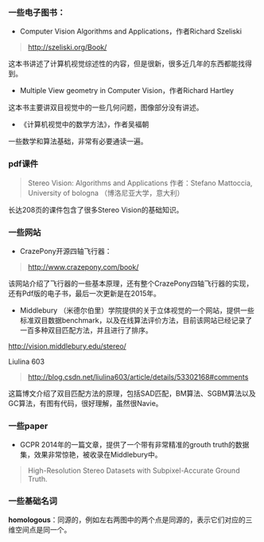 ### 一些电子图书：

- Computer Vision Algorithms and Applications，作者Richard Szeliski

> http://szeliski.org/Book/

这本书讲述了计算机视觉综述性的内容，但是很新，很多近几年的东西都能找得到。

- Multiple View geometry in Computer Vision，作者Richard Hartley

这本书主要讲双目视觉中的一些几何问题，图像部分没有讲述。

- 《计算机视觉中的数学方法》，作者吴褔朝

一些数学和算法基础，非常有必要通读一遍。

### pdf课件

> Stereo Vision: Algorithms and Applications 作者：Stefano Mattoccia, University of bologna （博洛尼亚大学，意大利）

长达208页的课件包含了很多Stereo Vision的基础知识。

### 一些网站

- CrazePony开源四轴飞行器：

> http://www.crazepony.com/book/

该网站介绍了飞行器的一些基本原理，还有整个CrazePony四轴飞行器的实现，还有Pdf版的电子书，最后一次更新是在2015年。

- Middlebury （米德尔伯里）学院提供的关于立体视觉的一个网站，提供一些标准双目数据benchmark，以及在线算法评价方法，目前该网站已经记录了一百多种双目匹配方法，并且进行了排序。

http://vision.middlebury.edu/stereo/


Liulina 603
> http://blog.csdn.net/liulina603/article/details/53302168#comments

这篇博文介绍了双目匹配方法的原理，包括SAD匹配，BM算法、SGBM算法以及GC算法，有图有代码，很好理解，虽然很Navie。

### 一些paper

- GCPR 2014年的一篇文章，提供了一个带有非常精准的grouth truth的数据集，效果非常惊艳，被收录在Middlebury中。

> High-Resolution Stereo Datasets with Subpixel-Accurate Ground Truth.

### 一些基础名词

**homologous**：同源的，例如左右两图中的两个点是同源的，表示它们对应的三维空间点是同一个。
